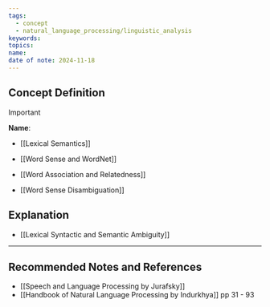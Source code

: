 ```yaml
---
tags:
  - concept
  - natural_language_processing/linguistic_analysis
keywords: 
topics: 
name: 
date of note: 2024-11-18
---
```


## Concept Definition

>[!important]
>**Name**: 


- [[Lexical Semantics]]


- [[Word Sense and WordNet]]
- [[Word Association and Relatedness]]
- [[Word Sense Disambiguation]]

## Explanation


- [[Lexical Syntactic and Semantic Ambiguity]]




-----------
##  Recommended Notes and References




- [[Speech and Language Processing by Jurafsky]]
- [[Handbook of Natural Language Processing by Indurkhya]] pp 31 - 93